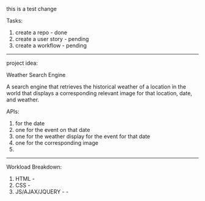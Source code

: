 this is a test change


Tasks:

1. create a repo - done
2. create a user story - pending
3. create a workflow - pending


------

project idea:

Weather Search Engine

A search engine that retrieves the historical weather of a location in the world that displays a corresponding relevant image for that location, date, and weather.

APIs:
1. for the date
2. one for the event on that date
3. one for the weather display for the event for that date 
4. one for the corresponding image
5.

----

Workload Breakdown:

1. HTML -
2. CSS -
3. JS/AJAX/JQUERY - -
